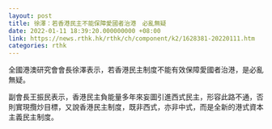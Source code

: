 ```yaml
---
layout: post
title: 徐澤：若香港民主不能保障愛國者治港　必亂無疑
date: 2022-01-11 18:39:20.000000000 +08:00
link: https://news.rthk.hk/rthk/ch/component/k2/1628381-20220111.htm
categories: rthk
---
```


全國港澳研究會會長徐澤表示，若香港民主制度不能有效保障愛國者治港，是必亂無疑。

副會長王振民表示，香港民主負能量多年來妄圖引進西式民主，形容此路不通，否則實現攬炒目標，又說香港民主制度，既非西式，亦非中式，而是全新的港式資本主義民主制度。
